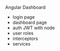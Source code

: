 Angular Dashboard

- login page
- dashboard page
- auth JWT with node
- user roles
- interceptors
- services
  

